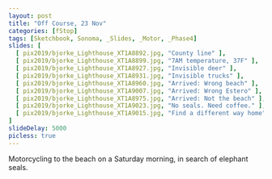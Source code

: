 ```yaml
---
layout: post
title: "Off Course, 23 Nov"
categories: [fStop]
tags: [Sketchbook, Sonoma, _Slides, _Motor, _Phase4]
slides: [
  [ pix2019/bjorke_Lighthouse_XT1A8892.jpg, "County line" ],
  [ pix2019/bjorke_Lighthouse_XT1A8899.jpg, "7AM temperature, 37F" ],
  [ pix2019/bjorke_Lighthouse_XT1A8927.jpg, "Invisible deer" ],
  [ pix2019/bjorke_Lighthouse_XT1A8931.jpg, "Invisible trucks" ],
  [ pix2019/bjorke_Lighthouse_XT1A8960.jpg, "Arrived: Wrong beach" ],
  [ pix2019/bjorke_Lighthouse_XT1A9007.jpg, "Arrived: Wrong Estero" ],
  [ pix2019/bjorke_Lighthouse_XT1A8975.jpg, "Arrived: Not the beach" ],
  [ pix2019/bjorke_Lighthouse_XT1A9023.jpg, "No seals. Need coffee." ],
  [ pix2019/bjorke_Lighthouse_XT1A9015.jpg, "Find a different way home" ]
]
slideDelay: 5000
picless: true
---
```


Motorcycling to the beach on a Saturday morning, in search of elephant seals.

<!--more-->


